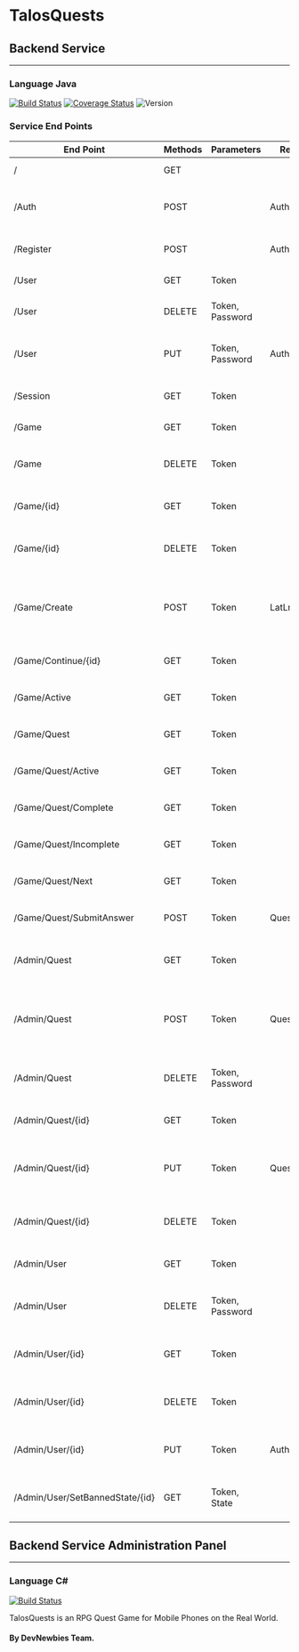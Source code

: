 # TalosQuests

## Backend Service
---
### Language **Java**
[![Build Status](https://api.travis-ci.org/DevNewbies/TalosQuests.svg?branch=master)](https://travis-ci.org/DevNewbies/TalosQuests)
[![Coverage Status](https://coveralls.io/repos/github/DevNewbies/TalosQuests/badge.svg?branch=master)](https://coveralls.io/github/DevNewbies/TalosQuests)
![Version](http://talosquests.devian.gr/badge.svg?type=version&nocache=5)

### **Service End Points**
End Point | Methods | Parameters | Request Body | States
--------- | ------- | ---------- | ------------ | ------
/ | GET |  | | 200, 504
/Auth | POST | | AuthRegisterModel | 200, 400, 403, 500
/Register | POST | | AuthRegisterModel | 200, 400, 500
/User | GET | Token | | 200, 401
/User | DELETE | Token, Password | | 200, 401, 500
/User | PUT | Token, Password | AuthRegisterModel | 200, 400, 401, 500
/Session | GET | Token | | 200, 401, 500
/Game | GET | Token | | 200, 401
/Game | DELETE | Token | | 200, 401, 403, 500
/Game/{id} | GET | Token | | 200, 401, 404
/Game/{id} | DELETE | Token | | 200, 401, 403, 404
/Game/Create | POST | Token | LatLng | 200, 400, 401, 404, 500, 504
/Game/Continue/{id} | GET | Token | | 200, 401, 404
/Game/Active | GET | Token | | 200, 401, 404
/Game/Quest | GET | Token | | 200, 401, 404
/Game/Quest/Active | GET | Token | | 200, 401, 404
/Game/Quest/Complete | GET | Token | | 200, 401, 404
/Game/Quest/Incomplete | GET | Token | | 200, 401, 404
/Game/Quest/Next | GET | Token | | 200, 401, 404
/Game/Quest/SubmitAnswer | POST | Token | QuestChoice | 200, 401, 404
/Admin/Quest | GET | Token | | 200, 401, 403, 404
/Admin/Quest | POST | Token | QuestModel | 200, 400, 401, 403, 404, 500
/Admin/Quest | DELETE | Token, Password | | 200, 401, 403, 500
/Admin/Quest/{id} | GET | Token | | 200, 401, 403
/Admin/Quest/{id} | PUT | Token | QuestModel | 200, 400, 401, 403, 500
/Admin/Quest/{id} | DELETE | Token | | 200, 401, 403, 500
/Admin/User | GET | Token | | 200, 401, 403
/Admin/User | DELETE | Token, Password | | 200, 401, 403, 500
/Admin/User/{id} | GET | Token | | 200, 401, 403, 500
/Admin/User/{id} | DELETE | Token | | 200, 401, 403, 500
/Admin/User/{id} | PUT | Token | AuthRegisterModel | 200, 401, 403, 500
/Admin/User/SetBannedState/{id} | GET | Token, State | | 200, 400, 401, 403




## Backend Service Administration Panel
---
### Language C# #
[![Build Status](https://ci.appveyor.com/api/projects/status/suysvxkqmijayb6f?svg=true)](https://ci.appveyor.com/project/ProIcons/talosquests-ilq7l/)

TalosQuests is an RPG Quest Game for Mobile Phones on the Real World.

#### By DevNewbies Team.
